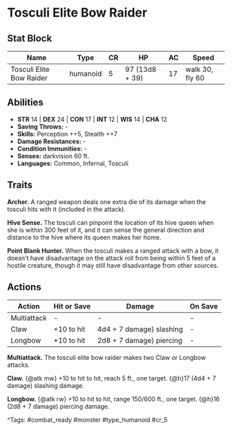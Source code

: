 # Tosculi Elite Bow Raider

## Stat Block

| Name | Type | CR | HP | AC | Speed |
|------|------|----|----|----|-------|
| Tosculi Elite Bow Raider | humanoid | 5 | 97 (13d8 + 39) | 17 | walk 30, fly 60 |

## Abilities

- **STR** 14 | **DEX** 24 | **CON** 17 | **INT** 12 | **WIS** 14 | **CHA** 12
- **Saving Throws:** -  
- **Skills:** Perception ++5, Stealth ++7  
- **Damage Resistances:** -  
- **Condition Immunities:** -  
- **Senses:** darkvision 60 ft.  
- **Languages:** Common, Infernal, Tosculi

## Traits

**Archer.** A ranged weapon deals one extra die of its damage when the tosculi hits with it (included in the attack).

**Hive Sense.** The tosculi can pinpoint the location of its hive queen when she is within 300 feet of it, and it can sense the general direction and distance to the hive where its queen makes her home.

**Point Blank Hunter.** When the tosculi makes a ranged attack with a bow, it doesn't have disadvantage on the attack roll from being within 5 feet of a hostile creature, though it may still have disadvantage from other sources.


## Actions

| Action | Hit or Save | Damage | On Save |
|--------|--------------|--------|----------|
| Multiattack | - | - | - |
| Claw | +10 to hit | 4d4 + 7 damage) slashing | - |
| Longbow | +10 to hit | 2d8 + 7 damage) piercing | - |

**Multiattack.** The tosculi elite bow raider makes two Claw or Longbow attacks.

**Claw.** {@atk mw} +10 to hit to hit, reach 5 ft., one target. {@h}17 (4d4 + 7 damage) slashing damage.

**Longbow.** {@atk rw} +10 to hit to hit, range 150/600 ft., one target. {@h}16 (2d8 + 7 damage) piercing damage.


^Tags: #combat_ready #monster #type_humanoid #cr_5